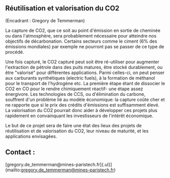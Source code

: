 ## Réutilisation et valorisation du CO2

(Encadrant : Gregory de Temmerman)

La capture de CO2, que ce soit au point d'émission en sortie de cheminée
ou dans l'atmosphère, sera probablement nécessaire pour atteindre nos
objectifs de décarbonation. Certains secteurs comme le ciment (6% des
émissions mondiales) par exemple ne pourront pas se passer de ce type de
procédé.

Une fois capturé, le CO2 capturé peut soit être ré-utiliser pour
augmenter l'extraction de pétrole dans des puits matures, être stocké
durablement, ou être "valorisé" pour différentes applications. Parmi
celles-ci, on peut penser aux carburants synthétiques (electric fuels),
à la formation de méthanol pour le transport de l'hydrogène etc. La
première étape étant de dissocier le CO2 en CO pour le rendre
chimiquement réactif- une étape assez énergivore. Les technologies de
CCS, ou d'élimination du carbone, souffrent d'un problème lié au modèle
économique: la capture coûte cher et ne rapporte que si le prix des
crédits d'émissions est suffisamment élevé. La valorisation du CO2
pourrait donc aider à développer ces projets plus rapidement en
convainquant les investisseurs de l'intérêt économique.

Le but de ce projet sera de faire une état des lieux des projets de
réutilisation et de valorisation du CO2, leur niveau de maturité, et les
applications envisagées.

## Contact :
[gregory.de_temmerman\@mines-paristech.fr]{.ul}](mailto:gregory.de_temmerman@mines-paristech.fr)
